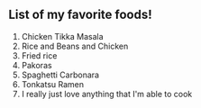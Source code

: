 ## List of my favorite foods! 

1. Chicken Tikka Masala
2. Rice and Beans and Chicken
3. Fried rice
4. Pakoras
5. Spaghetti Carbonara 
6. Tonkatsu Ramen
7. I really just love anything that I'm able to cook 
